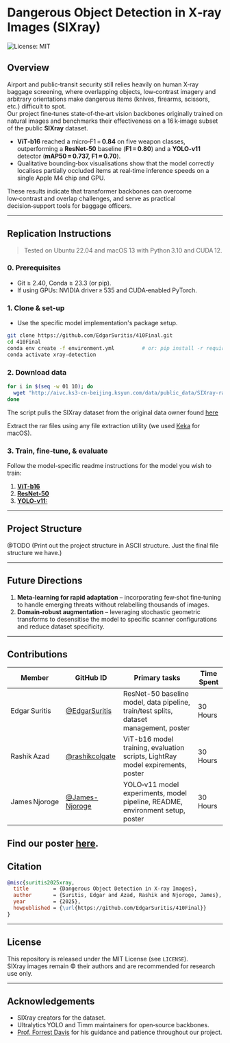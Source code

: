# Dangerous Object Detection in X‑ray Images (SIXray)

![License: MIT](https://img.shields.io/badge/License-MIT-green.svg)

## Overview
Airport and public‑transit security still relies heavily on human X‑ray baggage screening, where overlapping objects, low‑contrast imagery and arbitrary orientations make dangerous items (knives, firearms, scissors, etc.) difficult to spot.  
Our project fine‑tunes state‑of‑the‑art vision backbones originally trained on natural images and benchmarks their effectiveness on a 16 k‑image subset of the public **SIXray** dataset.

- **ViT‑b16** reached a micro‑F1 = **0.84** on five weapon classes, outperforming a **ResNet‑50** baseline (**F1 = 0.80**) and a **YOLO‑v11** detector (**mAP50 = 0.737, F1 ≈ 0.70**).  
- Qualitative bounding‑box visualisations show that the model correctly localises partially occluded items at real‑time inference speeds on a single Apple M4 chip and GPU.

These results indicate that transformer backbones can overcome low‑contrast and overlap challenges, and serve as practical decision‑support tools for baggage officers.

---

## Replication Instructions

> Tested on Ubuntu 22.04 and macOS 13 with Python 3.10 and CUDA 12.

### 0. Prerequisites
- Git ≥ 2.40, Conda ≥ 23.3 (or pip).
- If using GPUs: NVIDIA driver ≥ 535 and CUDA‑enabled PyTorch.

### 1. Clone & set‑up
- Use the specific model implementation's package setup.
```bash
git clone https://github.com/EdgarSuritis/410Final.git
cd 410Final
conda env create -f environment.yml         # or: pip install -r requirements.txt
conda activate xray-detection
```

### 2. Download data
```bash
for i in $(seq -w 01 10); do                                         
  wget "http://aivc.ks3-cn-beijing.ksyun.com/data/public_data/SIXray-rar/dataset.part$i.rar";
done

```
The script pulls the SIXray dataset from the original data owner found [here](https://github.com/MeioJane/SIXray)

Extract the rar files using any file extraction utility (we used [Keka](https://www.keka.io/en/) for macOS).

### 3. Train, fine‑tune, & evaluate
Follow the model-specific readme instructions for the model you wish to train:
1. [**ViT-b16**](https://github.com/EdgarSuritis/410Final/tree/main/ViT_model)
2. [**ResNet-50**](https://github.com/EdgarSuritis/410Final/tree/main/ResNet-50)
3. [**YOLO-v11:**](https://github.com/EdgarSuritis/410Final/tree/main/YOLO-v11)

---

## Project Structure
@TODO (Print out the project structure in ASCII structure. Just the final file structure we have.)

---

## Future Directions
1. **Meta‑learning for rapid adaptation** – incorporating few‑shot fine‑tuning to handle emerging threats without relabelling thousands of images.  
2. **Domain‑robust augmentation** – leveraging stochastic geometric transforms to desensitise the model to specific scanner configurations and reduce dataset specificity.

---

## Contributions
| Member | GitHub ID | Primary tasks | Time Spent |
|--------|-----------|---------------|------------|
| Edgar Suritis | [@EdgarSuritis](https://github.com/EdgarSuritis) | ResNet-50 baseline model, data pipeline, train/test splits, dataset management, poster| 30 Hours |
| Rashik Azad   | [@rashikcolgate](https://github.com/rashikcolgate) | ViT-b16 model training, evaluation scripts, LightRay model expirements, poster| 30 Hours |
| James Njoroge | [@James-Njoroge](https://github.com/James-Njoroge) | YOLO‑v11 model experiments, model pipeline, README, environment setup, poster | 30 Hours |

Find our poster [here](https://github.com/EdgarSuritis/410Final/blob/main/Poster.pdf).
---

## Citation
```bibtex
@misc{suritis2025xray,
  title        = {Dangerous Object Detection in X-ray Images},
  author       = {Suritis, Edgar and Azad, Rashik and Njoroge, James},
  year         = {2025},
  howpublished = {\url{https://github.com/EdgarSuritis/410Final}}
}
```

---

## License
This repository is released under the MIT License (see `LICENSE`).  
SIXray images remain © their authors and are recommended for research use only.

---

## Acknowledgements
- SIXray creators for the dataset.  
- Ultralytics YOLO and Timm maintainers for open‑source backbones.  
- [Prof. Forrest Davis](https://forrestdavis.github.io/) for his guidance and patience throughout our project.
